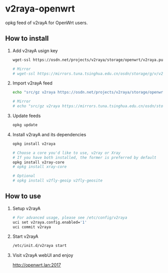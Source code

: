 # v2raya-openwrt

opkg feed of v2rayA for OpenWrt users.

## How to install

1. Add v2rayA usign key

   ```sh
   wget-ssl https://osdn.net/projects/v2raya/storage/openwrt/v2raya.pub  -O /etc/opkg/keys/94cc2a834fb0aa03

   # Mirror
   # wget-ssl https://mirrors.tuna.tsinghua.edu.cn/osdn/storage/g/v/v2/v2raya/openwrt/v2raya.pub -O /etc/opkg/keys/94cc2a834fb0aa03
   ```

2. Import v2rayA feed

   ```sh
   echo "src/gz v2raya https://osdn.net/projects/v2raya/storage/openwrt/$(. /etc/openwrt_release && echo "$DISTRIB_ARCH")" | tee -a "/etc/opkg/customfeeds.conf"

   # Mirror
   # echo "src/gz v2raya https://mirrors.tuna.tsinghua.edu.cn/osdn/storage/g/v/v2/v2raya/openwrt/$(. /etc/openwrt_release && echo "$DISTRIB_ARCH")" | tee -a "/etc/opkg/customfeeds.conf"
   ```

3. Update feeds

   ```sh
   opkg update
   ```

4. Install v2rayA and its dependencies

   ```sh
   opkg install v2raya

   # Choose a core you'd like to use, v2ray or Xray
   # If you have both installed, the former is preferred by default
   opkg install v2ray-core
   # opkg install xray-core

   # Optional
   # opkg install v2fly-geoip v2fly-geosite
   ```

## How to use

1. Setup v2rayA

   ```sh
   # For advanced usage, please see /etc/config/v2raya
   uci set v2raya.config.enabled='1'
   uci commit v2raya
   ```

2. Start v2rayA

   ```sh
   /etc/init.d/v2raya start
   ```

3. Visit v2rayA webUI and enjoy

   http://openwrt.lan:2017
